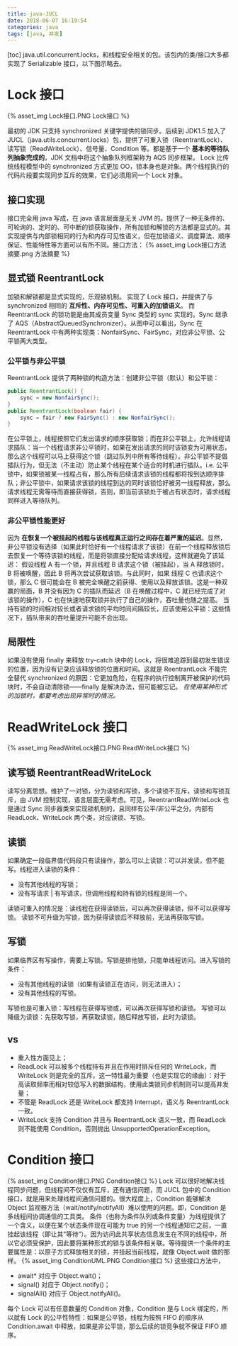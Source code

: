 ```yaml
---
title: java-JUCL
date: 2018-06-07 16:19:54
categories: java
tags: [java, 并发]
---
```

[toc]
java.util.concurrent.locks，和线程安全相关的包。该包内的类/接口大多都实现了 Serializable 接口，以下图示略去。

# Lock 接口
{% asset_img Lock接口.PNG Lock接口 %}

最初的 JDK 只支持 synchronized 关键字提供的锁同步。后续到 JDK1.5 加入了 JUCL（java.utils.concurrent.locks）包，提供了可重入锁（ReentrantLock）、读写锁（ReadWriteLock）、信号量、Condition 等。都是基于一个 **基本的等待队列抽象完成的**，JDK 文档中将这个抽象队列框架称为 AQS 同步框架。
Lock 比传统线程模型中的 synchronized 方式更加 OO，锁本身也是对象。两个线程执行的代码片段要实现同步互斥的效果，它们必须用同一个 Lock 对象。

## 接口实现
接口完全用 java 写成，在 java 语言层面是无关 JVM 的。提供了一种无条件的、可轮询的、定时的、可中断的锁获取操作，所有加锁和解锁的方法都是显式的。其实现提供与内部锁相同的行为和内存可见性语义，但在加锁语义、调度算法、顺序保证、性能特性等方面可以有所不同。接口方法：
{% asset_img Lock接口方法摘要.png 方法摘要 %}

## 显式锁 ReentrantLock
加锁和解锁都是显式实现的，乐观锁机制。
实现了 Lock 接口，并提供了与 synchronized 相同的 **互斥性、内存可见性、可重入的加锁语义**。
而 ReentrantLock 的锁功能是由其成员变量 Sync 类型的 sync 实现的。Sync 继承了 AQS（AbstractQueuedSynchronizer）。从图中可以看出，Sync 在 ReentrantLock 中有两种实现类：NonfairSync、FairSync，对应非公平锁、公平锁两大类型。

### 公平锁与非公平锁
ReentrantLock 提供了两种锁的构造方法：创建非公平锁（默认）和公平锁：
```java
public ReentrantLock() {
    sync = new NonfairSync();
}
public ReentrantLock(boolean fair) {
    sync = fair ? new FairSync() : new NonfairSync();
}
```
在公平锁上，线程按照它们发出请求的顺序获取锁；而在非公平锁上，允许线程请求插队：当一个线程请求非公平锁时，如果在发出请求的同时该锁变为可用状态，那么这个线程可以马上获得这个锁（跳过队列中所有等待线程）。非公平锁不提倡插队行为，但无法（不主动）防止某个线程在某个适合的时机进行插队。i.e. 公平锁中，如果锁被某一线程占有，那么所有后续请求该锁的线程都将按到达顺序排队；非公平锁中，如果请求该锁的线程到达的同时该锁恰好被另一线程释放，那么请求线程无需等待而直接获得锁，否则，即当前该锁处于被占有状态时，请求线程同样进入等待队列。

### 非公平锁性能更好
因为 **在恢复一个被挂起的线程与该线程真正运行之间存在着严重的延迟**。显然，非公平锁没有选择（如果此时恰好有一个线程请求了该锁）在前一个线程释放锁后去恢复一个等待该锁的线程，而是将锁直接分配给请求线程，这样就避免了该延迟：
假设线程 A 有一个锁，并且线程 B 请求这个锁（被挂起），当 A 释放锁时，B 将被唤醒，因此 B 将再次尝试获取该锁。与此同时，如果 线程 C 也请求这个锁，那么 C 很可能会在 B 被完全唤醒之前获得、使用以及释放该锁。这是一种双赢的局面，B 并没有因为 C 的插队而延迟（B 在唤醒过程中，C 就已经完成了对该锁的操作），C 也在快速地获取锁并执行了自己的操作，吞吐量也随之提高。
当持有锁的时间相对较长或者请求锁的平均时间间隔较长，应该使用公平锁：这些情况下，插队带来的吞吐量提升可能不会出现。

## 局限性
如果没有使用 finally 来释放 try-catch 块中的 Lock，将很难追踪到最初发生错误的位置，因为没有记录应该释放锁的位置和时间。这就是 ReentrantLock 不能完全替代 synchronized 的原因：它更加危险，在程序的执行控制离开被保护的代码块时，不会自动清除锁——finally 是解决办法，但可能被忘记。
_在使用某种形式的加锁时，都要考虑出现异常时的情况。_


# ReadWriteLock 接口
{% asset_img ReadWriteLock接口.PNG ReadWriteLock接口 %}

## 读写锁 ReentrantReadWriteLock
读写分离思想。维护了一对锁，分为读锁和写锁，多个读锁不互斥，读锁和写锁互斥，由 JVM 控制实现，语言层面无需考虑。可见，ReentrantReadWriteLock 也是通过 Sync 同步器类来实现锁机制的，且同样有公平/非公平之分。内部有 ReadLock、WriteLock 两个类，对应读锁、写锁。

## 读锁
如果确定一段临界值代码段只有读操作，那么可以上读锁：可以并发读，但不能写。线程进入读锁的条件：
* 没有其他线程的写锁；
* 没有写请求 | 有写请求，但调用线程和持有锁的线程是同一个。

读锁可重入的情况是：读线程在获得读锁后，可以再次获得读锁，但不可以获得写锁。
读锁不可升级为写锁，因为获得读锁后不释放前，无法再获取写锁。

## 写锁
如果临界区有写操作，需要上写锁。写锁是排他锁，只能单线程访问。进入写锁的条件：
* 没有其他线程的读锁（如果有读锁正在访问，则无法进入）；
* 没有其他线程的写锁。

写锁也是可重入锁：写线程在获得写锁或，可以再次获得写锁和读锁。
写锁可以降级为读锁：先获取写锁，再获取读锁，随后释放写锁，此时为读锁。

## vs
* 重入性方面见上；
* ReadLock 可以被多个线程持有并且在作用时排斥任何的 WriteLock，而 WriteLock 则是完全的互斥。这一特性最为重要（也是实现它的缘由）：对于高读取频率而相对较低写入的数据结构，使用此类锁同步机制则可以提高并发量；
* 不管是 ReadLock 还是 WriteLock 都支持 Interrupt，语义与 ReentrantLock 一致。 
* WriteLock 支持 Condition 并且与 ReentrantLock 语义一致，而 ReadLock 则不能使用 Condition，否则抛出 UnsupportedOperationException。


# Condition 接口
{% asset_img Condition接口.PNG Condition接口 %}
Lock 可以很好地解决线程同步问题，但线程间不仅仅有互斥，还有通信问题，而 JUCL 包中的 Condition 接口，就是用来处理线程间通信问题的。很大程度上，Condition 能够解决 Object 监视器方法（wait/notify/notifyAll）难以使用的问题。即，Condition 是多线程间协调通信的工具类。
条件（也称为条件队列或条件变量）为线程提供了一个含义，以便在某个状态条件现在可能为 true 的另一个线程通知它之前，一直挂起该线程（即让其“等待”）。因为访问此共享状态信息发生在不同的线程中，所以它必须受保护，因此要将某种形式的锁与该条件相关联。等待提供一个条件的主要属性是：以原子方式释放相关的锁，并挂起当前线程，就像 Object.wait 做的那样。
{% asset_img ConditionUML.PNG Condition接口 %}
这些接口方法中，
* await* 对应于 Object.wait()；
* signal() 对应于 Object.notify()；
* signalAll() 对应于 Object.notifyAll()。

每个 Lock 可以有任意数量的 Condition 对象，Condition 是与 Lock 绑定的，所以就有 Lock 的公平性特性：如果是公平锁，线程为按照 FIFO 的顺序从 Condition.await 中释放，如果是非公平锁，那么后续的锁竞争就不保证 FIFO 顺序。